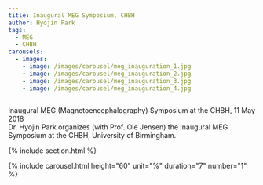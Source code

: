 ```yaml
---
title: Inaugural MEG Symposium, CHBH
author: Hyojin Park
tags:
  - MEG
  - CHBH
carousels:
  - images: 
    - image: /images/carousel/meg_inauguration_1.jpg
    - image: /images/carousel/meg_inauguration_2.jpg
    - image: /images/carousel/meg_inauguration_3.jpg
    - image: /images/carousel/meg_inauguration_4.jpg
---
```

Inaugural MEG (Magnetoencephalography) Symposium at the CHBH, 11 May 2018 <br>
Dr. Hyojin Park organizes (with Prof. Ole Jensen) the Inaugural MEG Symposium at the CHBH, University of Birmingham.

{% include section.html %}

{% include carousel.html height="60" unit="%" duration="7" number="1" %}
